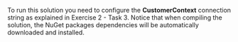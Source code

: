 ﻿To run this solution you need to configure the **CustomerContext** connection string as explained in Exercise 2 - Task 3. Notice that when compiling the solution, the NuGet packages dependencies will be automatically downloaded and installed.


